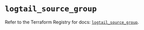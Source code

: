 # `logtail_source_group`

Refer to the Terraform Registry for docs: [`logtail_source_group`](https://registry.terraform.io/providers/betterstackhq/logtail/0.6.4/docs/resources/source_group).
